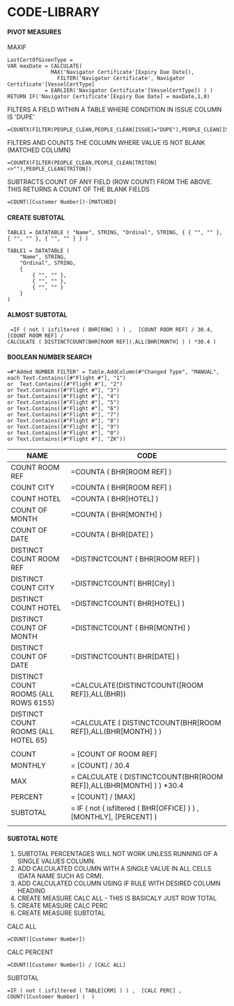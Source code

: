 # CODE-LIBRARY

#### PIVOT MEASURES

MAXIF
```DAX
LastCertOfGivenType = 
VAR maxDate = CALCULATE(
              MAX('Navigator Certificate'[Expiry Due Date]),
                FILTER('Navigator Certificate', Navigator Certificate'[VesselCertType] 
		    = EARLIER('Navigator Certificate'[VesselCertType]) ) )
RETURN IF('Navigator Certificate'[Expiry Due Date] = maxDate,1,0)
```
FILTERS A FIELD WITHIN A TABLE WHERE CONDITION IN ISSUE COLUMN IS 'DUPE'
```DAX
=COUNTX(FILTER(PEOPLE_CLEAN,PEOPLE_CLEAN[ISSUE]="DUPE"),PEOPLE_CLEAN[ISSUE])
```
FILTERS AND COUNTS THE COLUMN WHERE VALUE IS NOT BLANK (MATCHED COLUMN)
```
=COUNTX(FILTER(PEOPLE_CLEAN,PEOPLE_CLEAN[TRITON]<>""),PEOPLE_CLEAN[TRITON])
```
SUBTRACTS COUNT OF ANY FIELD (ROW COUNT) FROM THE ABOVE. THIS RETURNS A COUNT OF THE BLANK FIELDS
```
=COUNT([Customer Number])-[MATCHED]
```

#### CREATE SUBTOTAL
```DAX
TABLE1 = DATATABLE ( "Name", STRING, "Ordinal", STRING, { { "", "" },  { "", "" }, { "", "" } } )
```

```DAX
TABLE1 = DATATABLE (
    "Name", STRING,
    "Ordinal", STRING,
    {
        { "", "" },
        { "", "" },
        { "", "" }
    }
)
```

#### ALMOST SUBTOTAL   
```DAX
 =IF ( not ( isfiltered ( BHR[ROW] ) ) ,  [COUNT ROOM REF] / 30.4,  [COUNT ROOM REF] /  
CALCULATE ( DISTINCTCOUNT(BHR[ROOM REF]),ALL(BHR[MONTH] ) ) *30.4 )	
```

#### BOOLEAN NUMBER SEARCH  
```DAX
=#"Added NUMBER FILTER" = Table.AddColumn(#"Changed Type", "MANUAL",   
each Text.Contains([#"Flight #"], "1")   
or  Text.Contains([#"Flight #"], "2")   
or Text.Contains([#"Flight #"], "3")   
or Text.Contains([#"Flight #"], "4")   
or Text.Contains([#"Flight #"], "5")   
or Text.Contains([#"Flight #"], "6")   
or Text.Contains([#"Flight #"], "7")   
or Text.Contains([#"Flight #"], "8")   
or Text.Contains([#"Flight #"], "9")   
or Text.Contains([#"Flight #"], "0")  
or Text.Contains([#"Flight #"], "ZK"))  
```

|	NAME	|  	CODE	| 
|	-------------	|	-------------	|
|	COUNT ROOM REF	|	 =COUNTA ( BHR[ROOM REF] ) 	|
|	COUNT CITY	|	 =COUNTA ( BHR[ROOM REF] )	|
|	COUNT HOTEL	|	 =COUNTA ( BHR[HOTEL] ) 	|
|	COUNT OF MONTH	|	 =COUNTA ( BHR[MONTH] ) 	|
|	COUNT OF DATE	|	 =COUNTA ( BHR[DATE] ) 	|
|	DISTINCT COUNT ROOM REF	|	 =DISTINCTCOUNT ( BHR[ROOM REF] )	|
|	DISTINCT COUNT CITY	|	 =DISTINCTCOUNT( BHR[City] ) 	|
|	DISTINCT COUNT HOTEL	|	 =DISTINCTCOUNT( BHR[HOTEL] )	|
|	DISTINCT COUNT OF MONTH	|	 =DISTINCTCOUNT ( BHR[MONTH] )	|
|	DISTINCT COUNT OF DATE	|	 =DISTINCTCOUNT( BHR[DATE] )	|
|	DISTINCT COUNT ROOMS (ALL ROWS 6155)	|	 =CALCULATE(DISTINCTCOUNT([ROOM REF]),ALL(BHR))	|
|	DISTINCT COUNT ROOMS (ALL HOTEL 65)	|	 =CALCULATE ( DISTINCTCOUNT(BHR[ROOM REF]),ALL(BHR[MONTH] ) )	|
|		|		|
|	COUNT	|	 = [COUNT OF ROOM REF]	|
|	MONTHLY	|	 = [COUNT] / 30.4	|
|	MAX	|	 = CALCULATE ( DISTINCTCOUNT(BHR[ROOM REF]),ALL(BHR[MONTH] ) ) *30.4	|
|	PERCENT	|	 = [COUNT] / [MAX]	|
|	SUBTOTAL	|	 = IF ( not ( isfiltered ( BHR[OFFICE] ) ) , [MONTHLY], [PERCENT] ) 	|
|		|		|

#### SUBTOTAL NOTE
1) SUBTOTAL PERCENTAGES WILL NOT WORK UNLESS RUNNING OF A SINGLE VALUES COLUMN. 
2) ADD CALCULATED COLUMN WITH A SINGLE VALUE IN ALL CELLS (DATA NAME SUCH AS CRM).
3) ADD CALCULATED COLUMN USING IF RULE WITH DESIRED COLUMN HEADING
4) CREATE MEASURE CALC ALL - THIS IS BASICALY JUST ROW TOTAL
5) CREATE MEASURE CALC PERC 
6) CREATE MEASURE SUBTOTAL 

CALC ALL
```
=COUNT([Customer Number])
```

CALC PERCENT
```
=COUNT([Customer Number]) / [CALC ALL]
```

SUBTOTAL
```
=IF ( not ( isfiltered ( TABLE[CRM] ) ) ,  [CALC PERC] , COUNT([Customer Number] )  )
```
